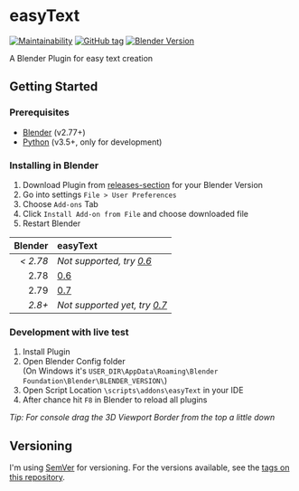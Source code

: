 # easyText

[![Maintainability](https://api.codeclimate.com/v1/badges/9aa888b165f41c9f6d94/maintainability)](https://codeclimate.com/github/micschwarz/easyText/maintainability)
[![GitHub tag](https://img.shields.io/github/tag/micschwarz/easyText.svg)](https://github.com/micschwarz/easyText/tags)
[![Blender Version](https://img.shields.io/badge/Blender-2.79-organge.svg)](https://www.blender.org/download/releases/2-79/)

A Blender Plugin for easy text creation

## Getting Started
### Prerequisites

* [Blender](https://www.blender.org/) (v2.77+)
* [Python](https://www.python.org/) (v3.5+, only for development)

### Installing in Blender

1. Download Plugin from [releases-section](https://github.com/micschwarz/easyText/releases) for your Blender Version
2. Go into settings ``File > User Preferences``
3. Choose ``Add-ons`` Tab
4. Click ``Install Add-on from File`` and choose downloaded file
5. Restart Blender

| Blender   | easyText
| ---------:|:-------------------------------------------------------------------------------------
| *< 2.78*  | *Not supported, try [0.6](https://github.com/micschwarz/easyText/releases/tag/0.6)*
| 2.78      | [0.6](https://github.com/micschwarz/easyText/releases/tag/0.6)    
| 2.79      | [0.7](https://github.com/micschwarz/easyText/releases/tag/0.7)     
| *2.8+*    | *Not supported yet, try [0.7](https://github.com/micschwarz/easyText/releases/tag/0.7)*

### Development with live test

1. Install Plugin
2. Open Blender Config folder <br/>
   (On Windows it's `USER_DIR\AppData\Roaming\Blender Foundation\Blender\BLENDER_VERSION\`)
3. Open Script Location `\scripts\addons\easyText` in your IDE
4. After chance hit `F8` in Blender to reload all plugins

_Tip: For console drag the 3D Viewport Border from the top a little down_

## Versioning

I'm using [SemVer](http://semver.org/) for versioning. For the versions available, see the [tags on this repository](https://github.com/micschwarz/easyText/tags). 